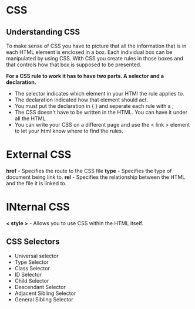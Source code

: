 # CSS

## Understanding CSS

To make sense of CSS you have to picture that all the information that is in each HTML element is enclosed in a box.  Each individual box can be manipulated by using CSS.  With CSS you create rules in those boxes and that controls how that box is supposed to be presented.

**For a CSS rule to work it has to have two parts.  A selector and a declaration.**

- The selector indicates which element in your HTMl the rule applies to.
- The declaration indicated how that element should act.
- You must put the declaration in { } and seperate each rule with a ;
- The CSS doesn't have to be written in the HTML.  You can have it under all the HTML 
- You can write your CSS on a different page and use the < link > element to let your html know where to find the rules.

# External CSS

**href** - Specifies the route to the CSS file
**type** - Specifies the type of document being link to.
**rel** - Specifies the relationship between the HTML and the file it is linked to.

# INternal CSS

**< style >** - Allows you to use CSS within the HTML itself.

## CSS Selectors

* Universal selector
* Type Selector
* Class Selector
* ID Selector
* Child Selector
* Descendant Selector
* Adjacent Sibling Selector
* General Sibling Selector